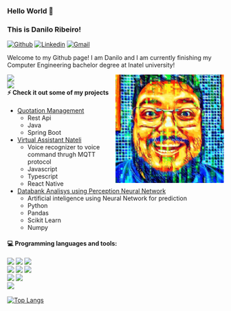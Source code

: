 ### Hello World 👋 
### This is Danilo Ribeiro!

[![Github](https://img.shields.io/badge/-Github-000?style=flat&logo=Github&logoColor=white)](https://github.com/dmax101)
[![Linkedin](https://img.shields.io/badge/-LinkedIn-blue?style=flat&logo=Linkedin&logoColor=white)](https://www.linkedin.com/in/danribeiro101/)
[![Gmail](https://img.shields.io/badge/-Gmail-c14438?style=flat&logo=Gmail&logoColor=white)](mailto:danriba@gmail.com)

Welcome to my Github page! I am Danilo and I am currently finishing my Computer Engineering bachelor degree at Inatel university!

<img align="right" alt="img" src="cover_image.jpg" width="50%" height="auto" />
<img width="50%" align="right" src="https://github-readme-stats.vercel.app/api?username=dmax101&theme=blue-green&show_icons=true&hide_border=true" />
<img width="50%" align="right" src="https://github-readme-stats.vercel.app/api/top-langs/?username=anuraghazra&langs_count=3&layout=compact&theme=blue-green&hide_border=true" />

#### ⚡ Check it out some of my projects
- [Quotation Management](https://github.com/dmax101/icc-idp-prova-quotation-management)
    - Rest Api
    - Java
    - Spring Boot
- [Virtual Assistant Nateli](https://github.com/dmax101/Nateli_Mqtt_Mobile)
    - Voice recognizer to voice command thrugh MQTT protocol
    - Javascript
    - Typescript
    - React Native
- [Databank Analisys using Perception Neural Network](https://github.com/dmax101/AG002)
    - Artificial inteligence using Neural Network for prediction
    - Python
    - Pandas
    - Scikit Learn
    - Numpy

#### :computer: Programming languages and tools: 

<p>
<code><img width="10%" src="https://www.vectorlogo.zone/logos/java/java-ar21.svg"></code>
<code><img width="10%" src="https://www.vectorlogo.zone/logos/python/python-ar21.svg"></code>
<code><img width="10%" src="https://www.vectorlogo.zone/logos/typescriptlang/typescriptlang-ar21.svg"></code>
<br />
<code><img width="10%" src="https://www.vectorlogo.zone/logos/springio/springio-ar21.svg"></code>
<code><img width="10%" src="https://www.vectorlogo.zone/logos/reactjs/reactjs-ar21.svg"></code>
<code><img width="10%" src="https://www.vectorlogo.zone/logos/angular/angular-ar21.svg"></code>
<br />
<code><img width="10%" src="https://www.vectorlogo.zone/logos/mysql/mysql-ar21.svg"></code>
<code><img width="10%" src="https://www.vectorlogo.zone/logos/mongodb/mongodb-ar21.svg"></code>
<br />
<code><img width="10%" src="https://www.vectorlogo.zone/logos/git-scm/git-scm-ar21.svg"></code>
</p>

[![Top Langs](https://github-readme-stats.vercel.app/api/top-langs/?username=anuraghazra&langs_count=8)](https://github.com/anuraghazra/github-readme-stats)
